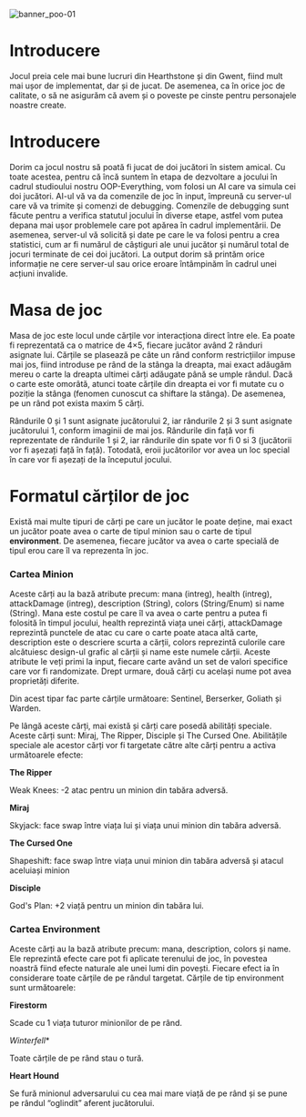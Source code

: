 ![banner_poo-01](https://user-images.githubusercontent.com/72265977/226167767-788dce98-aff7-4bd2-bf3b-38a57e939fd5.png)

# Introducere
Jocul preia cele mai bune lucruri din Hearthstone și din Gwent, fiind mult mai ușor de implementat, dar și de jucat. De asemenea, ca în orice joc de calitate, o să ne asigurăm că avem și o poveste pe cinste pentru personajele noastre create.


# Introducere
Dorim ca jocul nostru să poată fi jucat de doi jucători în sistem amical. Cu toate acestea, pentru că încă suntem în etapa de dezvoltare a jocului în cadrul studioului nostru OOP-Everything, vom folosi un AI care va simula cei doi jucători. AI-ul vă va da comenzile de joc în input, împreună cu server-ul care vă va trimite și comenzi de debugging. Comenzile de debugging sunt făcute pentru a verifica statutul jocului în diverse etape, astfel vom putea depana mai ușor problemele care pot apărea în cadrul implementării. De asemenea, server-ul vă solicită și date pe care le va folosi pentru a crea statistici, cum ar fi numărul de câștiguri ale unui jucător și numărul total de jocuri terminate de cei doi jucători. La output dorim să printăm orice informație ne cere server-ul sau orice eroare întâmpinăm în cadrul unei acțiuni invalide.

# Masa de joc
Masa de joc este locul unde cărțile vor interacționa direct între ele. Ea poate fi reprezentată ca o matrice de 4×5, fiecare jucător având 2 rânduri asignate lui. Cărțile se plasează pe câte un rând conform restricțiilor impuse mai jos, fiind introduse pe rând de la stânga la dreapta, mai exact adăugăm mereu o carte la dreapta ultimei cărți adăugate până se umple rândul. Dacă o carte este omorâtă, atunci toate cărțile din dreapta ei vor fi mutate cu o poziție la stânga (fenomen cunoscut ca shiftare la stânga). De asemenea, pe un rând pot exista maxim 5 cărți.

Rândurile 0 și 1 sunt asignate jucătorului 2, iar rândurile 2 și 3 sunt asignate jucătorului 1, conform imaginii de mai jos. Rândurile din față vor fi reprezentate de rândurile 1 și 2, iar rândurile din spate vor fi 0 si 3 (jucătorii vor fi așezați față în față). Totodată, eroii jucătorilor vor avea un loc special în care vor fi așezați de la începutul jocului.

# Formatul cărților de joc
Există mai multe tipuri de cărți pe care un jucător le poate deține, mai exact un jucător poate avea o carte de tipul minion sau o carte de tipul **environment**. De asemenea, fiecare jucător va avea o carte specială de tipul erou care îl va reprezenta în joc.


  ### Cartea Minion
  Aceste cărți au la bază atribute precum: mana (intreg), health (intreg), attackDamage (intreg), description (String), colors (String/Enum) si name (String). Mana   este costul pe care îl va avea o carte pentru a putea fi folosită în timpul jocului, health reprezintă viața unei cărți, attackDamage reprezintă punctele de atac cu care o carte poate ataca altă carte, description este o descriere scurta a cărții, colors reprezintă culorile care alcătuiesc design-ul grafic al cărții și name este numele cărții. Aceste atribute le veți primi la input, fiecare carte având un set de valori specifice care vor fi randomizate. Drept urmare, două cărți cu același nume pot avea proprietăți diferite.

  Din acest tipar fac parte cărțile următoare: Sentinel, Berserker, Goliath și Warden.

  Pe lângă aceste cărți, mai există și cărți care posedă abilități speciale. Aceste cărți sunt: Miraj, The Ripper, Disciple și The Cursed One. Abilitățile speciale ale   acestor cărți vor fi targetate către alte cărți pentru a activa următoarele efecte:

 **The Ripper**
 
Weak Knees: -2 atac pentru un minion din tabăra adversă.

 **Miraj**
 
Skyjack: face swap între viața lui și viața unui minion din tabăra adversă.

 **The Cursed One**
 
Shapeshift: face swap între viața unui minion din tabăra adversă și atacul aceluiași minion

 **Disciple**
 
God's Plan: +2 viață pentru un minion din tabăra lui.


### Cartea Environment

  Aceste cărți au la bază atribute precum: mana, description, colors și name. Ele reprezintă efecte care pot fi aplicate terenului de joc, în povestea noastră fiind efecte naturale ale unei lumi din povești. Fiecare efect ia în considerare toate cărțile de pe rândul targetat. Cărțile de tip environment sunt următoarele:

  **Firestorm**
  
Scade cu 1 viața tuturor minionilor de pe rând.

  *Winterfell**
  
Toate cărțile de pe rând stau o tură.

  **Heart Hound**

Se fură minionul adversarului cu cea mai mare viață de pe rând și se pune pe rândul “oglindit” aferent jucătorului.

